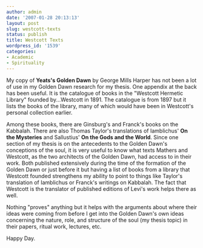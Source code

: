 ```yaml
---
author: admin
date: '2007-01-28 20:13:13'
layout: post
slug: westcott-texts
status: publish
title: Westcott Texts
wordpress_id: '1539'
categories:
- Academic
- Spirituality
---
```

My copy of <strong>Yeats's Golden Dawn</strong> by George Mills Harper has not been a lot of use in my Golden Dawn research for my thesis. One appendix at the back has been useful. It is the catalogue of books in the "Westcott Hermetic Library" founded by...Westcott in 1891. The catalogue is from 1897 but it lists the books of the library, many of which would have been in Westcott's personal collection earlier.

Among these books, there are Ginsburg's and Franck's books on the Kabbalah. There are also Thomas Taylor's translations of Iamblichus' <strong>On the Mysteries</strong> and Sallustius' <strong>On the Gods and the World</strong>. Since one section of my thesis is on the antecedents to the Golden Dawn's conceptions of the soul, it is very useful to know what texts Mathers and Westcott, as the two architects of the Golden Dawn, had access to in their work. Both published extensively during the time of the formation of the Golden Dawn or just before it but having a list of books from a library that Westcott founded strengthens my ability to point to things like Taylor's translation of Iamblichus or Franck's writings on Kabbalah. The fact that Westcott is the translator of published editions of Levi's work helps there as well.

Nothing "proves" anything but it helps with the arguments about where their ideas were coming from before I get into the Golden Dawn's own ideas concerning the nature, role, and structure of the soul (my thesis topic) in their papers, ritual work, lectures, etc.

Happy Day.
